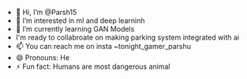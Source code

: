 - 👋 Hi, I’m @Parsh15
- 👀 I’m interested in ml and deep learninh 
- 🌱 I’m currently learning GAN Models
- I'm ready to collabroate on making parking system integrated with ai
- 📫 You can reach me on insta   ~tonight_gamer_parshu
- 😄 Pronouns: He
- ⚡ Fun fact: Humans are most dangerous animal

<!---
Parsh15/Parsh15 is a ✨ special ✨ repository because its `README.md` (this file) appears on your GitHub profile.
You can click the Preview link to take a look at your changes.
--->
